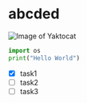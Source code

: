 # abcded
![Image of Yaktocat](https://octodex.github.com/images/yaktocat.png)

```python
import os
print("Hello World")
```
- [x] task1
- [ ] task2
- [ ] task3
